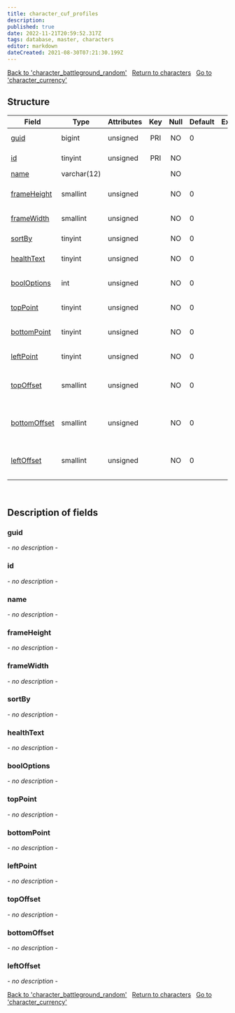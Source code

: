 ```yaml
---
title: character_cuf_profiles
description: 
published: true
date: 2022-11-21T20:59:52.317Z
tags: database, master, characters
editor: markdown
dateCreated: 2021-08-30T07:21:30.199Z
---
```


<a href="https://trinitycore.info/en/database/master/characters/character_battleground_random" class="mt-5 v-btn v-btn--depressed v-btn--flat v-btn--outlined theme--light v-size--default darkblue--text text--lighten-3"><span class="v-btn__content"><i aria-hidden="true" class="v-icon notranslate v-icon--left mdi mdi-arrow-left theme--light"></i><span>Back to 'character_battleground_random'</span></span></a>&nbsp;&nbsp;&nbsp;<a href="https://trinitycore.info/en/database/master/characters/home" class="mt-5 v-btn v-btn--depressed v-btn--flat v-btn--outlined theme--light v-size--default darkblue--text text--lighten-3"><span class="v-btn__content"><i aria-hidden="true" class="v-icon notranslate v-icon--left mdi mdi-home-outline theme--light"></i><span>Return to characters</span></span></a>&nbsp;&nbsp;&nbsp;<a href="https://trinitycore.info/en/database/master/characters/character_currency" class="mt-5 v-btn v-btn--depressed v-btn--flat v-btn--outlined theme--light v-size--default darkblue--text text--lighten-3"><span class="v-btn__content"><span>Go to 'character_currency'</span><i aria-hidden="true" class="v-icon notranslate v-icon--right mdi mdi-arrow-right theme--light"></i></span></a>

## Structure

| Field | Type | Attributes | Key | Null | Default | Extra | Comment |
| --- | --- | --- | :---: | :---: | --- | --- | --- |
| [guid](#guid) | bigint | unsigned | PRI | NO | 0 |  | Character Guid |
| [id](#id-alt) | tinyint | unsigned | PRI | NO |  |  | Profile Id (0-4) |
| [name](#name-alt) | varchar(12) |  |  | NO |  |  | Profile Name |
| [frameHeight](#frameheight) | smallint | unsigned |  | NO | 0 |  | Profile Frame Height |
| [frameWidth](#framewidth) | smallint | unsigned |  | NO | 0 |  | Profile Frame Width |
| [sortBy](#sortby) | tinyint | unsigned |  | NO | 0 |  | Frame Sort By |
| [healthText](#healthtext) | tinyint | unsigned |  | NO | 0 |  | Frame Health Text |
| [boolOptions](#booloptions) | int | unsigned |  | NO | 0 |  | Many Configurable Bool Options |
| [topPoint](#toppoint) | tinyint | unsigned |  | NO | 0 |  | Frame top alignment |
| [bottomPoint](#bottompoint) | tinyint | unsigned |  | NO | 0 |  | Frame bottom alignment |
| [leftPoint](#leftpoint) | tinyint | unsigned |  | NO | 0 |  | Frame left alignment |
| [topOffset](#topoffset) | smallint | unsigned |  | NO | 0 |  | Frame position offset from top |
| [bottomOffset](#bottomoffset) | smallint | unsigned |  | NO | 0 |  | Frame position offset from bottom |
| [leftOffset](#leftoffset) | smallint | unsigned |  | NO | 0 |  | Frame position offset from left |
&nbsp;
## Description of fields

### guid
*- no description -*
&nbsp;

### id <!-- {#id-alt} -->
*- no description -*
&nbsp;

### name <!-- {#name-alt} -->
*- no description -*
&nbsp;

### frameHeight
*- no description -*
&nbsp;

### frameWidth
*- no description -*
&nbsp;

### sortBy
*- no description -*
&nbsp;

### healthText
*- no description -*
&nbsp;

### boolOptions
*- no description -*
&nbsp;

### topPoint
*- no description -*
&nbsp;

### bottomPoint
*- no description -*
&nbsp;

### leftPoint
*- no description -*
&nbsp;

### topOffset
*- no description -*
&nbsp;

### bottomOffset
*- no description -*
&nbsp;

### leftOffset
*- no description -*
&nbsp;

<a href="https://trinitycore.info/en/database/master/characters/character_battleground_random" class="mt-5 v-btn v-btn--depressed v-btn--flat v-btn--outlined theme--light v-size--default darkblue--text text--lighten-3"><span class="v-btn__content"><i aria-hidden="true" class="v-icon notranslate v-icon--left mdi mdi-arrow-left theme--light"></i><span>Back to 'character_battleground_random'</span></span></a>&nbsp;&nbsp;&nbsp;<a href="https://trinitycore.info/en/database/master/characters/home" class="mt-5 v-btn v-btn--depressed v-btn--flat v-btn--outlined theme--light v-size--default darkblue--text text--lighten-3"><span class="v-btn__content"><i aria-hidden="true" class="v-icon notranslate v-icon--left mdi mdi-home-outline theme--light"></i><span>Return to characters</span></span></a>&nbsp;&nbsp;&nbsp;<a href="https://trinitycore.info/en/database/master/characters/character_currency" class="mt-5 v-btn v-btn--depressed v-btn--flat v-btn--outlined theme--light v-size--default darkblue--text text--lighten-3"><span class="v-btn__content"><span>Go to 'character_currency'</span><i aria-hidden="true" class="v-icon notranslate v-icon--right mdi mdi-arrow-right theme--light"></i></span></a>
